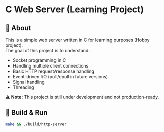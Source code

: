 # C Web Server (Learning Project)

## 📌 About

This is a simple web server written in C for learning purposes (Hobby project).  
The goal of this project is to understand:

- Socket programming in C
- Handling multiple client connections
- Basic HTTP request/response handling
- Event-driven I/O (poll/epoll in future versions)
- Signal handling
- Threading

⚠️ **Note:** This project is still under development and not production-ready.

## 🔧 Build & Run

```bash
make && ./build/http-server
```
